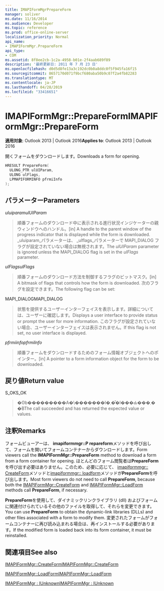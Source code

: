 ```yaml
---
title: IMAPIFormMgrPrepareForm
manager: soliver
ms.date: 11/16/2014
ms.audience: Developer
ms.topic: reference
ms.prod: office-online-server
localization_priority: Normal
api_name:
- IMAPIFormMgr.PrepareForm
api_type:
- COM
ms.assetid: 8f8ee2cb-1c2a-4958-b01e-2f4aab689f89
description: '最終更新日: 2011 年 7 月 23 日'
ms.openlocfilehash: d0d5d8fe13a3c192dc0b0a8ddc0f5f945fa16f15
ms.sourcegitcommit: 8657170d071f9bcf680aba50b9c07f2a4fb82283
ms.translationtype: MT
ms.contentlocale: ja-JP
ms.lasthandoff: 04/28/2019
ms.locfileid: "33416651"
---
```

# <a name="imapiformmgrprepareform"></a><span data-ttu-id="fa8e9-103">IMAPIFormMgr::PrepareForm</span><span class="sxs-lookup"><span data-stu-id="fa8e9-103">IMAPIFormMgr::PrepareForm</span></span>

  
  
<span data-ttu-id="fa8e9-104">**適用対象**: Outlook 2013 | Outlook 2016</span><span class="sxs-lookup"><span data-stu-id="fa8e9-104">**Applies to**: Outlook 2013 | Outlook 2016</span></span> 
  
<span data-ttu-id="fa8e9-105">開くフォームをダウンロードします。</span><span class="sxs-lookup"><span data-stu-id="fa8e9-105">Downloads a form for opening.</span></span>
  
```cpp
HRESULT PrepareForm(
  ULONG_PTR ulUIParam,
  ULONG ulFlags,
  LPMAPIFORMINFO pfrmiInfo
);
```

## <a name="parameters"></a><span data-ttu-id="fa8e9-106">パラメーター</span><span class="sxs-lookup"><span data-stu-id="fa8e9-106">Parameters</span></span>

 <span data-ttu-id="fa8e9-107">_uluiparam_</span><span class="sxs-lookup"><span data-stu-id="fa8e9-107">_ulUIParam_</span></span>
  
> <span data-ttu-id="fa8e9-108">順番フォームのダウンロード中に表示される進行状況インジケーターの親ウィンドウへのハンドル。</span><span class="sxs-lookup"><span data-stu-id="fa8e9-108">[in] A handle to the parent window of the progress indicator that is displayed while the form is downloaded.</span></span> <span data-ttu-id="fa8e9-109">_uluiparam_パラメーターは、 _ulflags_パラメーターで MAPI_DIALOG フラグが設定されていない場合は無視されます。</span><span class="sxs-lookup"><span data-stu-id="fa8e9-109">The  _ulUIParam_ parameter is ignored unless the MAPI_DIALOG flag is set in the  _ulFlags_ parameter.</span></span> 
    
 <span data-ttu-id="fa8e9-110">_ulFlags_</span><span class="sxs-lookup"><span data-stu-id="fa8e9-110">_ulFlags_</span></span>
  
> <span data-ttu-id="fa8e9-111">順番フォームのダウンロード方法を制御するフラグのビットマスク。</span><span class="sxs-lookup"><span data-stu-id="fa8e9-111">[in] A bitmask of flags that controls how the form is downloaded.</span></span> <span data-ttu-id="fa8e9-112">次のフラグを設定できます。</span><span class="sxs-lookup"><span data-stu-id="fa8e9-112">The following flag can be set:</span></span>
    
<span data-ttu-id="fa8e9-113">MAPI_DIALOG</span><span class="sxs-lookup"><span data-stu-id="fa8e9-113">MAPI_DIALOG</span></span> 
  
> <span data-ttu-id="fa8e9-114">状態を提供するユーザーインターフェイスを表示します。詳細については、ユーザーに確認します。</span><span class="sxs-lookup"><span data-stu-id="fa8e9-114">Displays a user interface to provide status or prompt the user for more information.</span></span> <span data-ttu-id="fa8e9-115">このフラグが設定されていない場合、ユーザーインターフェイスは表示されません。</span><span class="sxs-lookup"><span data-stu-id="fa8e9-115">If this flag is not set, no user interface is displayed.</span></span>
    
 <span data-ttu-id="fa8e9-116">_pfrmiinfo_</span><span class="sxs-lookup"><span data-stu-id="fa8e9-116">_pfrmiInfo_</span></span>
  
> <span data-ttu-id="fa8e9-117">順番フォームをダウンロードするためのフォーム情報オブジェクトへのポインター。</span><span class="sxs-lookup"><span data-stu-id="fa8e9-117">[in] A pointer to a form information object for the form to be downloaded.</span></span>
    
## <a name="return-value"></a><span data-ttu-id="fa8e9-118">戻り値</span><span class="sxs-lookup"><span data-stu-id="fa8e9-118">Return value</span></span>

<span data-ttu-id="fa8e9-119">S_OK</span><span class="sxs-lookup"><span data-stu-id="fa8e9-119">S_OK</span></span> 
  
> <span data-ttu-id="fa8e9-120">�ʘb���������A�\�������l�܂��͒l���Ԃ���܂��B</span><span class="sxs-lookup"><span data-stu-id="fa8e9-120">The call succeeded and has returned the expected value or values.</span></span>
    
## <a name="remarks"></a><span data-ttu-id="fa8e9-121">注釈</span><span class="sxs-lookup"><span data-stu-id="fa8e9-121">Remarks</span></span>

<span data-ttu-id="fa8e9-122">フォームビューアーは、 **imapiformmgr::P repareform**メソッドを呼び出して、フォームを開いてフォームコンテナーからダウンロードします。</span><span class="sxs-lookup"><span data-stu-id="fa8e9-122">Form viewers call the **IMAPIFormMgr::PrepareForm** method to download a form from a form container for opening.</span></span> <span data-ttu-id="fa8e9-123">ほとんどのフォーム閲覧者は**PrepareForm**を呼び出す必要はありません。このため、必要に応じて、 [imapiformmgr:: CreateForm](imapiformmgr-createform.md)メソッドと[imapiformmgr:: loadform](imapiformmgr-loadform.md)メソッドが**PrepareForm**を呼び出します。</span><span class="sxs-lookup"><span data-stu-id="fa8e9-123">Most form viewers do not need to call **PrepareForm**, because both the [IMAPIFormMgr::CreateForm](imapiformmgr-createform.md) and [IMAPIFormMgr::LoadForm](imapiformmgr-loadform.md) methods call **PrepareForm**, if necessary.</span></span> 
  
<span data-ttu-id="fa8e9-124">**PrepareForm**を使用して、ダイナミックリンクライブラリ (dll) およびフォームに関連付けられているその他のファイルを取得して、それらを変更できます。</span><span class="sxs-lookup"><span data-stu-id="fa8e9-124">You can use **PrepareForm** to obtain the dynamic-link libraries (DLLs) and other files associated with a form to modify them.</span></span> <span data-ttu-id="fa8e9-125">変更されたフォームがフォームコンテナーに再び読み込まれる場合は、再インストールする必要があります。</span><span class="sxs-lookup"><span data-stu-id="fa8e9-125">If the modified form is loaded back into its form container, it must be reinstalled.</span></span> 
  
## <a name="see-also"></a><span data-ttu-id="fa8e9-126">関連項目</span><span class="sxs-lookup"><span data-stu-id="fa8e9-126">See also</span></span>



[<span data-ttu-id="fa8e9-127">IMAPIFormMgr::CreateForm</span><span class="sxs-lookup"><span data-stu-id="fa8e9-127">IMAPIFormMgr::CreateForm</span></span>](imapiformmgr-createform.md)
  
[<span data-ttu-id="fa8e9-128">IMAPIFormMgr::LoadForm</span><span class="sxs-lookup"><span data-stu-id="fa8e9-128">IMAPIFormMgr::LoadForm</span></span>](imapiformmgr-loadform.md)
  
[<span data-ttu-id="fa8e9-129">IMAPIFormMgr : IUnknown</span><span class="sxs-lookup"><span data-stu-id="fa8e9-129">IMAPIFormMgr : IUnknown</span></span>](imapiformmgriunknown.md)

